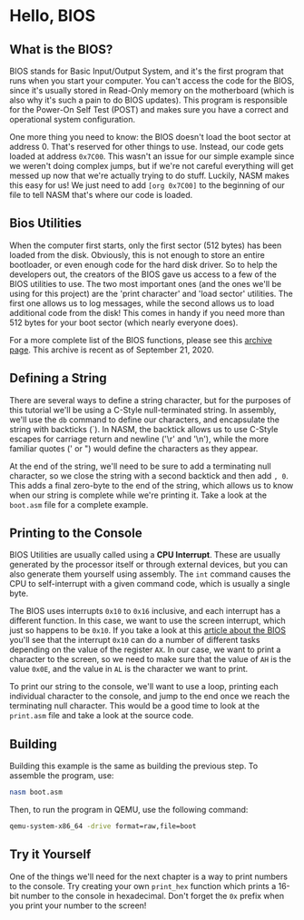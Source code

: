 # Hello, BIOS

## What is the BIOS?

BIOS stands for Basic Input/Output System, and it's the first
program that runs when you start your computer. You can't access
the code for the BIOS, since it's usually stored in Read-Only
memory on the motherboard (which is also why it's such a pain to
do BIOS updates). This program is responsible for the Power-On
Self Test (POST) and makes sure you have a correct and operational
system configuration.

One more thing you need to know: the BIOS doesn't load the boot
sector at address 0. That's reserved for other things to use. Instead,
our code gets loaded at address `0x7C00`. This wasn't an issue for our
simple example since we weren't doing complex jumps, but if we're not
careful everything will get messed up now that we're actually trying
to do stuff. Luckily, NASM makes this easy for us! We just need to add
`[org 0x7C00]` to the beginning of our file to tell NASM that's where
our code is loaded.

## Bios Utilities

When the computer first starts, only the first sector (512 bytes) has
been loaded from the disk. Obviously, this is not enough to store an
entire bootloader, or even enough code for the hard disk driver. So
to help the developers out, the creators of the BIOS gave us access to
a few of the BIOS utilities to use. The two most important ones (and the
ones we'll be using for this project) are the 'print character' and 'load
sector' utilities. The first one allows us to log messages, while the
second allows us to load additional code from the disk! This comes in handy
if you need more than 512 bytes for your boot sector (which nearly everyone
does).

For a more complete list of the BIOS functions, please see this [archive
page](https://web.archive.org/web/20200921172844/https://wiki.osdev.org/BIOS).
This archive is recent as of September 21, 2020.

## Defining a String

There are several ways to define a string character, but for the purposes of
this tutorial we'll be using a C-Style null-terminated string. In assembly,
we'll use the `db` command to define our characters, and encapsulate the string
with backticks (`). In NASM, the backtick allows us to use C-Style escapes for
carriage return and newline ('\r' and '\n'), while the more familiar quotes (' 
or ") would define the characters as they appear.

At the end of the string, we'll need to be sure to add a terminating null
character, so we close the string with a second backtick and then add `, 0`.
This adds a final zero-byte to the end of the string, which allows us to know
when our string is complete while we're printing it. Take a look at the `boot.asm`
file for a complete example.

## Printing to the Console

BIOS Utilities are usually called using a **CPU Interrupt**. These are usually
generated by the processor itself or through external devices, but you
can also generate them yourself using assembly. The `int` command causes
the CPU to self-interrupt with a given command code, which is usually a
single byte.

The BIOS uses interrupts `0x10` to `0x16` inclusive, and each interrupt has
a different function. In this case, we want to use the screen interrupt, which
just so happens to be `0x10`. If you take a look at this 
[article about the BIOS](https://web.archive.org/web/20200921172844/https://wiki.osdev.org/BIOS)
you'll see that the interrupt `0x10` can do a number of different tasks depending
on the value of the register `AX`. In our case, we want to print a character to
the screen, so we need to make sure that the value of `AH` is the value `0x0E`,
and the value in `AL` is the character we want to print.

To print our string to the console, we'll want to use a loop, printing each individual
character to the console, and jump to the end once we reach the terminating
null character. This would be a good time to look at the `print.asm` file and take
a look at the source code.

## Building

Building this example is the same as building the previous step. To
assemble the program, use:

```sh
nasm boot.asm
```

Then, to run the program in QEMU, use the following command:

```sh
qemu-system-x86_64 -drive format=raw,file=boot
```

## Try it Yourself

One of the things we'll need for the next chapter is a way to print numbers
to the console. Try creating your own `print_hex` function which prints a
16-bit number to the console in hexadecimal. Don't forget the `0x` prefix 
when you print your number to the screen!